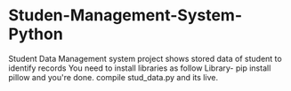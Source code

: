 # Studen-Management-System-Python
Student Data Management system project shows stored data of student to identify records
You need to install libraries as follow
Library- pip install pillow
and you're done. compile stud_data.py and its live.


